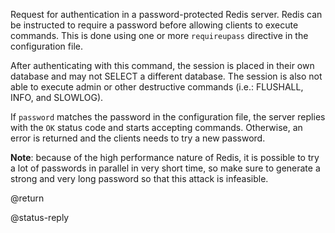 Request for authentication in a password-protected Redis server.
Redis can be instructed to require a password before allowing clients to execute
commands. This is done using one or more `requireupass` directive in the
configuration file.

After authenticating with this command, the session is placed in their own
database and may not SELECT a different database. The session is also not able
to execute admin or other destructive commands (i.e.: FLUSHALL, INFO, and
SLOWLOG).

If `password` matches the password in the configuration file, the server replies
with the `OK` status code and starts accepting commands.
Otherwise, an error is returned and the clients needs to try a new password.

**Note**: because of the high performance nature of Redis, it is possible to try
a lot of passwords in parallel in very short time, so make sure to generate a
strong and very long password so that this attack is infeasible.

@return

@status-reply

